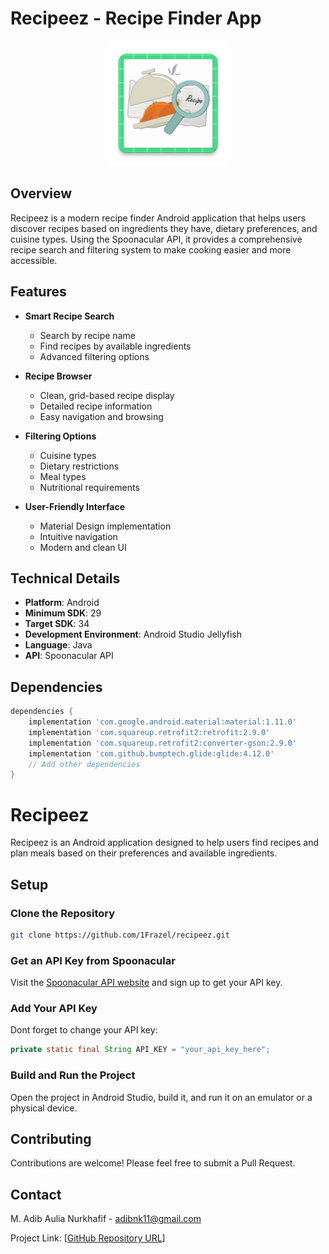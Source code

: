 # Recipeez - Recipe Finder App

<p align="center">
  <img src="app/src/main/res/mipmap-xxxhdpi/ic_launcher.webp" alt="Recipeez Logo" width="200"/>
</p>

## Overview
Recipeez is a modern recipe finder Android application that helps users discover recipes based on ingredients they have, dietary preferences, and cuisine types. Using the Spoonacular API, it provides a comprehensive recipe search and filtering system to make cooking easier and more accessible.

## Features
- **Smart Recipe Search**
  - Search by recipe name
  - Find recipes by available ingredients
  - Advanced filtering options

- **Recipe Browser**
  - Clean, grid-based recipe display
  - Detailed recipe information
  - Easy navigation and browsing

- **Filtering Options**
  - Cuisine types
  - Dietary restrictions
  - Meal types
  - Nutritional requirements

- **User-Friendly Interface**
  - Material Design implementation
  - Intuitive navigation
  - Modern and clean UI

## Technical Details
- **Platform**: Android
- **Minimum SDK**: 29
- **Target SDK**: 34
- **Development Environment**: Android Studio Jellyfish
- **Language**: Java
- **API**: Spoonacular API

## Dependencies
```gradle
dependencies {
    implementation 'com.google.android.material:material:1.11.0'
    implementation 'com.squareup.retrofit2:retrofit:2.9.0'
    implementation 'com.squareup.retrofit2:converter-gson:2.9.0'
    implementation 'com.github.bumptech.glide:glide:4.12.0'
    // Add other dependencies
}
```

# Recipeez

Recipeez is an Android application designed to help users find recipes and plan meals based on their preferences and available ingredients.

## Setup

### Clone the Repository
```bash
git clone https://github.com/1Frazel/recipeez.git
```

### Get an API Key from Spoonacular
Visit the [Spoonacular API website](https://spoonacular.com/food-api) and sign up to get your API key.

### Add Your API Key
Dont forget to change your API key:
```java
private static final String API_KEY = "your_api_key_here";
```

### Build and Run the Project
Open the project in Android Studio, build it, and run it on an emulator or a physical device.


## Contributing
Contributions are welcome! Please feel free to submit a Pull Request.

## Contact

M. Adib Aulia Nurkhafif - adibnk11@gmail.com

Project Link: [[GitHub Repository URL](https://github.com/1Frazel/Recipeez)]
